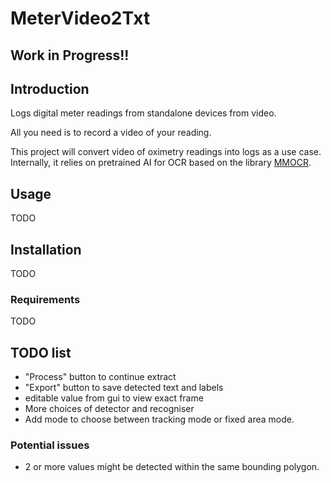 # MeterVideo2Txt

## Work in Progress!!

## Introduction
Logs digital meter readings from standalone devices from video. 

All you need is to record a video of your reading.

This project will convert video of oximetry readings into logs as a use case.
Internally, it relies on pretrained AI for OCR based on the library [MMOCR](https://github.com/open-mmlab/mmocr).

## Usage
TODO

## Installation
TODO

### Requirements
TODO


## TODO list
- "Process" button to continue extract 
- "Export" button to save detected text and labels
- editable value from gui to view exact frame
- More choices of detector and recogniser
- Add mode to choose between tracking mode or fixed area mode.

### Potential issues
- 2 or more values might be detected within the same bounding polygon. 

